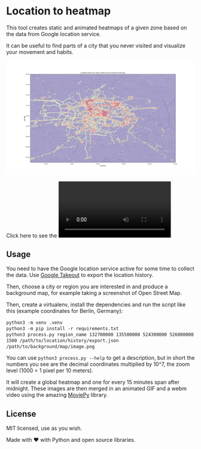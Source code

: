 # Location to heatmap

This tool creates static and animated heatmaps of a given zone based on the data from Google location service.

It can be useful to find parts of a city that you never visited and visualize your movement and habits.

![Heatmap of locations in Berlin](locations_in_berlin_all_time_weighted.png)

Click here to see the ![animated version](berlin.webm)


## Usage
You need to have the Google location service active for some time to collect the data. Use [Google Takeout](https://takeout.google.com/) to export the location history.

Then, choose a city or region you are interested in and produce a background map, for example taking a screenshot of Open Street Map.

Then, create a virtualenv, install the dependencies and run the script like this (example coordinates for Berlin, Germany):

    python3 -m venv .venv
    python3 -m pip install -r requirements.txt
    python3 process.py region_name 132700000 135500000 524300000 526000000 1500 /path/to/location/history/export.json /path/to/background/map/image.png

You can use `python3 process.py --help` to get a description, but in short the numbers you see are the decimal coordinates multiplied by 10^7, the zoom level (1000 = 1 pixel per 10 meters).

It will create a global heatmap and one for every 15 minutes span after midnight. These images are then merged in an animated GIF and a webm video using the amazing [MoviePy](http://zulko.github.io/moviepy/) library.

## License
MIT licensed, use as you wish.

Made with ❤️ with Python and open source libraries.
